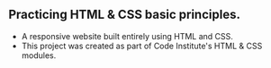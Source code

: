 ## Practicing HTML & CSS basic principles.

- A responsive website built entirely using HTML and CSS.
- This project was created as part of Code Institute's HTML & CSS modules.
